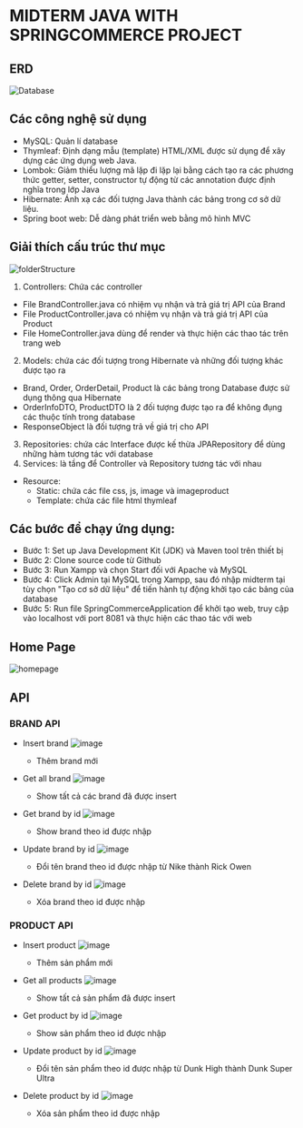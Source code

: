 # MIDTERM JAVA WITH SPRINGCOMMERCE PROJECT
## ERD
![Database](./image/diagram/db.png)

## Các công nghệ sử dụng
- MySQL: Quản lí database
- Thymleaf: Định dạng mẫu (template) HTML/XML được sử dụng để xây dựng các ứng dụng web Java.
- Lombok: Giảm thiểu lượng mã lặp đi lặp lại bằng cách tạo ra các phương thức getter, setter, constructor tự động từ các annotation được định nghĩa trong lớp Java
- Hibernate: Ánh xạ các đối tượng Java thành các bảng trong cơ sở dữ liệu.
- Spring boot web: Dễ dàng phát triển web bằng mô hình MVC

## Giải thích cấu trúc thư mục
![folderStructure](./image/folderStructure.png)
1. Controllers: Chứa các controller
- File BrandController.java có nhiệm vụ nhận và trả giá trị API của Brand
- File ProductController.java có nhiệm vụ nhận và trả giá trị API của Product
- File HomeController.java dùng để render và thực hiện các thao tác trên trang web
2. Models: chứa các đối tượng trong Hibernate và những đối tượng khác được tạo ra
- Brand, Order, OrderDetail, Product là các bảng trong Database được sử dụng thông qua Hibernate
- OrderInfoDTO, ProductDTO là 2 đối tượng được tạo ra để không đụng các thuộc tính trong database
- ResponseObject là đối tượng trả về giá trị cho API
3. Repositories: chứa các Interface được kế thừa JPARepository để dùng những hàm tương tác với database
4. Services: là tầng để Controller và Repository tương tác với nhau
- Resource:
  + Static: chứa các file css, js, image và imageproduct
  + Template: chứa các file html thymleaf

## Các bước để chạy ứng dụng:
- Bước 1: Set up Java Development Kit (JDK) và Maven tool trên thiết bị
- Bước 2: Clone source code từ Github
- Bước 3: Run Xampp và chọn Start đối với Apache và MySQL
- Bước 4: Click Admin tại MySQL trong Xampp, sau đó nhập midterm tại tùy chọn "Tạo cơ sở dữ liệu" để tiến hành tự động khởi tạo các bảng của database
- Bước 5: Run file SpringCommerceApplication để khởi tạo web, truy cập vào localhost với port 8081 và thực hiện các thao tác với web

## Home Page
![homepage](./image/homePage.png)

## API
### BRAND API
- Insert brand
![image](./image/API/insertBrand.png)
  + Thêm brand mới

- Get all brand
![image](./image/API/getAllBrand.png)
  + Show tất cả các brand đã được insert

- Get brand by id
![image](./image/API/getBrandById.png)
  + Show brand theo id được nhập

- Update brand by id
![image](./image/API/updateBrandById.png)
  + Đổi tên brand theo id được nhập từ Nike thành Rick Owen

- Delete brand by id
![image](./image/API/deleteBrandById.png)
  + Xóa brand theo id được nhập

### PRODUCT API
- Insert product
![image](./image/API/insertProduct.png)
  + Thêm sản phẩm mới

- Get all products
![image](./image/API/getAllProducts.png)
  + Show tất cả sản phẩm đã được insert

- Get product by id
![image](./image/API/getProductById.png)
  + Show sản phẩm theo id được nhập

- Update product by id
![image](./image/API/updateProductById.png)
  + Đổi tên sản phẩm theo id được nhập từ Dunk High thành Dunk Super Ultra

- Delete product by id
![image](./image/API/deleteProductById.png)
  + Xóa sản phẩm theo id được nhập